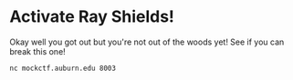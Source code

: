 # Activate Ray Shields!

Okay well you got out but you're not out of the woods yet! See if you can break this one!

`nc mockctf.auburn.edu 8003`